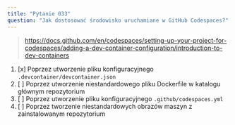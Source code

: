 ```yaml
---
title: "Pytanie 033"
question: "Jak dostosować środowisko uruchamiane w GitHub Codespaces?"
---
```



> https://docs.github.com/en/codespaces/setting-up-your-project-for-codespaces/adding-a-dev-container-configuration/introduction-to-dev-containers
1. [x] Poprzez utworzenie pliku konfiguracyjnego `.devcontainer/devcontainer.json`
1. [ ] Poprzez utworzenie niestandardowego pliku Dockerfile w katalogu głównym repozytorium
1. [ ] Poprzez utworzenie pliku konfiguracyjnego `.github/codespaces.yml`
1. [ ] Poprzez tworzenie niestandardowych obrazów maszyn z zainstalowanym repozytorium

